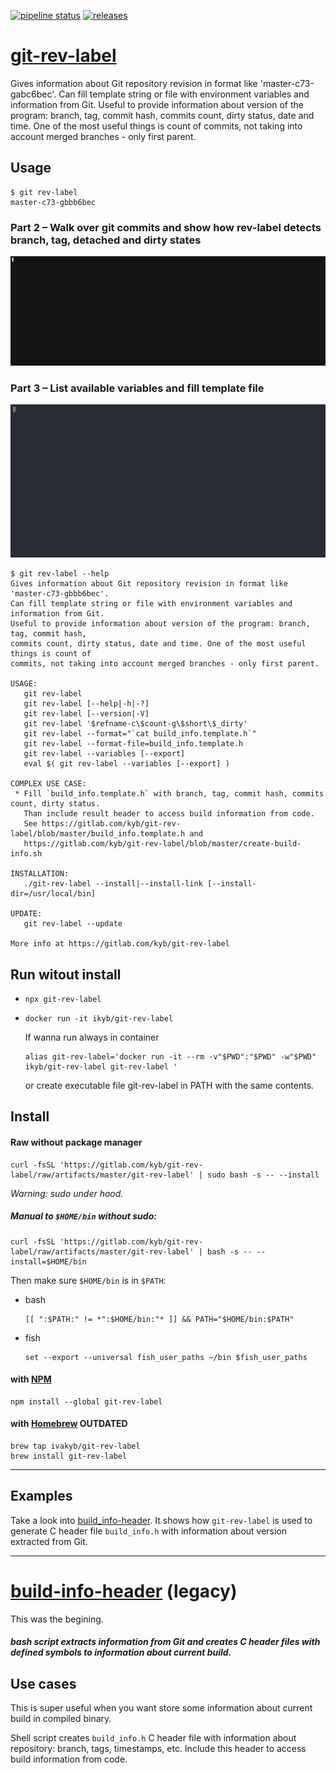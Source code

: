 [![pipeline status](https://gitlab.com/kyb/git-rev-label/badges/master/pipeline.svg)](https://gitlab.com/kyb/git-rev-label/pipelines?scope=branches)
[![releases](https://img.shields.io/badge/git--rev--label-releases-green.svg?style=flat)](https://gitlab.com/kyb/git-rev-label/-/releases)


# [git-rev-label](git-rev-label.sh) 
Gives information about Git repository revision in format like 'master-c73-gabc6bec'. 
Can fill template string or file with environment variables and information from Git. 
Useful to provide information about version of the program: branch, tag, commit hash, 
commits count, dirty status, date and time. One of the most useful things is count of 
commits, not taking into account merged branches - only first parent.

## Usage
```
$ git rev-label
master-c73-gbbb6bec
```

### Part 2 – Walk over git commits and show how rev-label detects branch, tag, detached and dirty states
[ ![](demo/demo-part2-walk-over-commits.gif) ](https://asciinema.org/a/li8MyPUwOfaS5T9GmxjbZXQeV)  

### Part 3 – List available variables and fill template file
[ ![](demo/demo-part3-variables-and-template.svg) ](https://asciinema.org/a/MZJ7joO22DwPFS7Uwyru5Zs8e)


```
$ git rev-label --help
Gives information about Git repository revision in format like 'master-c73-gbbb6bec'.
Can fill template string or file with environment variables and information from Git. 
Useful to provide information about version of the program: branch, tag, commit hash, 
commits count, dirty status, date and time. One of the most useful things is count of 
commits, not taking into account merged branches - only first parent.

USAGE:
   git rev-label
   git rev-label [--help|-h|-?]
   git rev-label [--version|-V]
   git rev-label '$refname-c\$count-g\$short\$_dirty'
   git rev-label --format="`cat build_info.template.h`"
   git rev-label --format-file=build_info.template.h
   git rev-label --variables [--export]
   eval $( git rev-label --variables [--export] )

COMPLEX USE CASE:
 * Fill `build_info.template.h` with branch, tag, commit hash, commits count, dirty status. 
   Than include result header to access build information from code. 
   See https://gitlab.com/kyb/git-rev-label/blob/master/build_info.template.h and
   https://gitlab.com/kyb/git-rev-label/blob/master/create-build-info.sh

INSTALLATION:
   ./git-rev-label --install|--install-link [--install-dir=/usr/local/bin]

UPDATE:
   git rev-label --update

More info at https://gitlab.com/kyb/git-rev-label
```

## Run witout install
*  
  ```
  npx git-rev-label
  ```
* 
  ``` 
  docker run -it ikyb/git-rev-label
  ```
  If wanna run always in container
  ```
  alias git-rev-label='docker run -it --rm -v"$PWD":"$PWD" -w"$PWD" ikyb/git-rev-label git-rev-label '
  ```
  or create executable file git-rev-label in PATH with the same contents.

## Install
#### Raw without package manager
```
curl -fsSL 'https://gitlab.com/kyb/git-rev-label/raw/artifacts/master/git-rev-label' | sudo bash -s -- --install
```
*Warning: sudo under hood.*  

##### Manual to `$HOME/bin` without sudo:
```
curl -fsSL 'https://gitlab.com/kyb/git-rev-label/raw/artifacts/master/git-rev-label' | bash -s -- --install=$HOME/bin
```

Then make sure `$HOME/bin` is in `$PATH`:
* bash  
  ```
  [[ ":$PATH:" != *":$HOME/bin:"* ]] && PATH="$HOME/bin:$PATH"
  ```
* fish  
  ```
  set --export --universal fish_user_paths ~/bin $fish_user_paths
  ```

#### with [NPM](https://npm.org)
    npm install --global git-rev-label

#### with [Homebrew](https://brew.sh) **OUTDATED**
```
brew tap ivakyb/git-rev-label
brew install git-rev-label
```


-----------------------

## Examples
Take a look into [build_info-header](build_info-header). 
It shows how `git-rev-label` is used to generate C header file `build_info.h` 
with information about version extracted from Git.



-----------------------


# [build-info-header](legacy-build_info) (legacy)
This was the begining.
##### bash script extracts information from Git and creates C header files with defined symbols to information about current build.

## Use cases
This is super useful when you want store some information about current build in compiled binary.


Shell script creates `build_info.h` C header file with information about repository: branch, tags, timestamps, etc.
Include this header to access build information from code.
